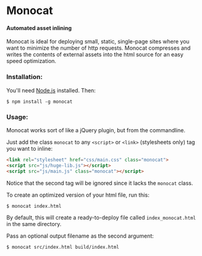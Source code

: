 # Monocat

#### Automated asset inlining

Monocat is ideal for deploying small, static, single-page sites where you want to minimize the number of http requests. Monocat compresses and writes the contents of external assets into the html source for an easy speed optimization.


### Installation:

You'll need [Node.js](http://nodejs.org) installed. Then:

```
$ npm install -g monocat
```


### Usage:

Monocat works sort of like a jQuery plugin, but from the commandline.

Just add the class `monocat` to any `<script>` or `<link>` (stylesheets only) tag you want to inline:

```html
<link rel="stylesheet" href="css/main.css" class="monocat">
<script src="js/huge-lib.js"></script>
<script src="js/main.js" class="monocat"></script>
```

Notice that the second tag will be ignored since it lacks the `monocat` class.

To create an optimized version of your html file, run this:

```
$ monocat index.html
```

By default, this will create a ready-to-deploy file called `index_monocat.html` in the same directory.

Pass an optional output filename as the second argument:

```
$ monocat src/index.html build/index.html
```
